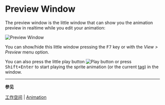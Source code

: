 # Preview Window

The preview window is the little window that can show you the
animation preview in realtime while you edit your animation:

<img src="/docs/preview-window/preview-window.png" alt="Preview Window" class="x2" />

You can show/hide this little window pressing the <kbd>F7</kbd> key or with the
_View > Preview_ menu option.

You can also press the little play button ![Play
button](preview-window/play-button.png) or press <kbd>Shift+Enter</kbd> to
start playing the sprite animation (or the current [tag](tags.md)) in
the window.

---

**参见**

[工作空间](workspace.md) |
[Animation](animation.md)

